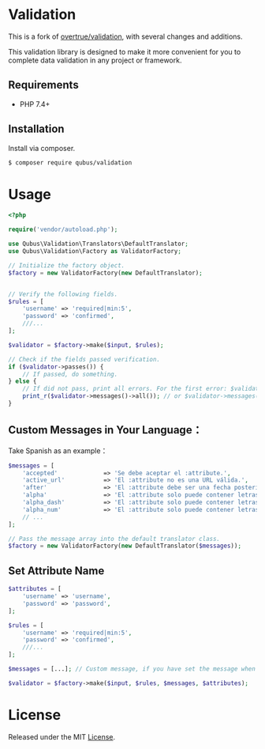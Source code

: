 Validation
==========

This is a fork of [overtrue/validation](https://github.com/overtrue/validation), with several changes and additions.

This validation library is designed to make it more convenient for you to complete data validation in any project or framework.

## Requirements
* PHP 7.4+

## Installation

Install via composer.

```bash
$ composer require qubus/validation
```

# Usage

```php
<?php

require('vendor/autoload.php');

use Qubus\Validation\Translators\DefaultTranslator;
use Qubus\Validation\Factory as ValidatorFactory;

// Initialize the factory object.
$factory = new ValidatorFactory(new DefaultTranslator);


// Verify the following fields.
$rules = [
    'username' => 'required|min:5',
    'password' => 'confirmed',
    ///...
];

$validator = $factory->make($input, $rules);

// Check if the fields passed verification.
if ($validator->passes()) {
    // If passed, do something.
} else {
    // If did not pass, print all errors. For the first error: $validator->messages()->first()
    print_r($validator->messages()->all()); // or $validator->messages()->first() or $validator->errors()
}

```

## Custom Messages in Your Language：

Take Spanish as an example：

```php
$messages = [
    'accepted'             => 'Se debe aceptar el :attribute.',
    'active_url'           => 'El :attribute no es una URL válida.',
    'after'                => 'El :attribute debe ser una fecha posterior a :date.',
    'alpha'                => 'El :attribute solo puede contener letras.',
    'alpha_dash'           => 'El :attribute solo puede contener letras, números y guiones.',
    'alpha_num'            => 'El :attribute solo puede contener letras y números.',
    // ...
];

// Pass the message array into the default translator class.
$factory = new ValidatorFactory(new DefaultTranslator($messages));

```

## Set Attribute Name

```php
$attributes = [
    'username' => 'username',
    'password' => 'password',
];

$rules = [
    'username' => 'required|min:5',
    'password' => 'confirmed',
    ///...
];

$messages = [...]; // Custom message, if you have set the message when initializing the factory, just leave it blank.

$validator = $factory->make($input, $rules, $messages, $attributes);
```

# License
Released under the MIT [License](https://opensource.org/licenses/MIT).
